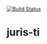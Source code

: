 [![Build Status](https://travis-ci.org/simonycanunes/juris-ti.svg?branch=master)](https://travis-ci.org/simonycanunes/juris-ti)

# juris-ti
